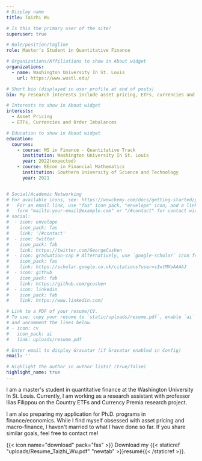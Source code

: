 ```yaml
---
# Display name
title: Taizhi Wu

# Is this the primary user of the site?
superuser: true

# Role/position/tagline
role: Master‘s Student in Quantitative Finance

# Organizations/Affiliations to show in About widget
organizations:
  - name: Washington University In St. Louis
    url: https://www.wustl.edu/

# Short bio (displayed in user profile at end of posts)
bio: My research interests include asset pricing, ETFs, currencies and order imbalances.

# Interests to show in About widget
interests:
  - Asset Pricing
  - ETFs, Currencies and Order Imbalances

# Education to show in About widget
education:
  courses:
    - course: MS in Finance - Quantitative Track
      institution: Washington University In St. Louis
      year: 2022(expected)
    - course: BEcon in Financial Mathematics
      institution: Southern University of Science and Technology
      year: 2021


# Social/Academic Networking
# For available icons, see: https://wowchemy.com/docs/getting-started/page-builder/#icons
#   For an email link, use "fas" icon pack, "envelope" icon, and a link in the
#   form "mailto:your-email@example.com" or "/#contact" for contact widget.
# social:
#  - icon: envelope
#    icon_pack: fas
#    link: '/#contact'
#  - icon: twitter
#    icon_pack: fab
#    link: https://twitter.com/GeorgeCushen
#  - icon: graduation-cap # Alternatively, use `google-scholar` icon from `ai` icon pack
#    icon_pack: fas
#    link: https://scholar.google.co.uk/citations?user=sIwtMXoAAAAJ
#  - icon: github
#    icon_pack: fab
#    link: https://github.com/gcushen
#  - icon: linkedin
#    icon_pack: fab
#    link: https://www.linkedin.com/

# Link to a PDF of your resume/CV.
# To use: copy your resume to `static/uploads/resume.pdf`, enable `ai` icons in `params.toml`,
# and uncomment the lines below.
# - icon: cv
#   icon_pack: ai
#   link: uploads/resume.pdf

# Enter email to display Gravatar (if Gravatar enabled in Config)
email: ''

# Highlight the author in author lists? (true/false)
highlight_name: true
---
```


I am a master's student in quantitative finance at the Washington University In St. Louis. Currently, I am working as a research assistant with professor Ilias Filippou on the Country ETFs and Currency Premia research project. 

I am also preparing my application for Ph.D. programs in finance/economics. While I find myself obsessed with asset pricing and macro-finance, I haven't married to what I have done so far. If you share similar goals, feel free to contact me!


{{< icon name="download" pack="fas" >}} Download my {{< staticref "uploads/Resume_Taizhi_Wu.pdf" "newtab" >}}resumé{{< /staticref >}}.
